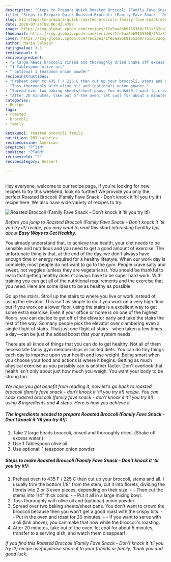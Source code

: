 ```yaml
---
description: "Steps to Prepare Quick Roasted Broccoli (Family Fave Snack - Don’t knock it ‘til you try it!)"
title: "Steps to Prepare Quick Roasted Broccoli (Family Fave Snack - Don’t knock it ‘til you try it!)"
slug: 513-steps-to-prepare-quick-roasted-broccoli-family-fave-snack-dont-knock-it-til-you-try-it
date: 2020-07-25T08:06:43.478Z
image: https://img-global.cpcdn.com/recipes/1fe5aa8bb9155360/751x532cq70/roasted-broccoli-family-fave-snack-dont-knock-it-til-you-try-it-recipe-main-photo.jpg
thumbnail: https://img-global.cpcdn.com/recipes/1fe5aa8bb9155360/751x532cq70/roasted-broccoli-family-fave-snack-dont-knock-it-til-you-try-it-recipe-main-photo.jpg
cover: https://img-global.cpcdn.com/recipes/1fe5aa8bb9155360/751x532cq70/roasted-broccoli-family-fave-snack-dont-knock-it-til-you-try-it-recipe-main-photo.jpg
author: Maria Salazar
ratingvalue: 3.3
reviewcount: 6
recipeingredient:
- "2 large heads broccoli rinsed and thoroughly dried Shake off excess water"
- "1 Tablespoon olive oil"
- " optional 1 teaspoon onion powder"
recipeinstructions:
- "Preheat oven to 435 F / 225 C then cut up your broccoli, stems and all. I usually trim the bottom 1/8&#34; from the stem, cut it into florets, dividing the florets into 2 or 3 even pieces, depending on their size.   Then cut the stems into 1/4&#34; thick coins.  Put it all in a large mixing bowl."
- "Toss thoroughly with olive oil and (optional) onion powder."
- "Spread over two baking sheets/sheet pans. You don&#39;t want to crowd the broccoli because then you won&#39;t get a good roast with the crispy bits.  Put in the oven and roast for 20 minutes.  If you want to serve with aioli (link above), you can make that now while the broccoli&#39;s roasting."
- "After 20 minutes, take out of the oven, let cool for about 5 minutes, transfer to a serving dish, and watch them disappear!"
categories:
- Recipe
tags:
- roasted
- broccoli
- family

katakunci: roasted broccoli family 
nutrition: 203 calories
recipecuisine: American
preptime: "PT11M"
cooktime: "PT46M"
recipeyield: "2"
recipecategory: Dessert

---
```

<br>
Hey everyone, welcome to our recipe page, If you're looking for new recipes to try this weekend, look no further! We provide you only the perfect Roasted Broccoli (Family Fave Snack - Don’t knock it ‘til you try it!) recipe here. We also have wide variety of recipes to try.
<br>


![Roasted Broccoli (Family Fave Snack - Don’t knock it ‘til you try it!)](https://img-global.cpcdn.com/recipes/1fe5aa8bb9155360/751x532cq70/roasted-broccoli-family-fave-snack-dont-knock-it-til-you-try-it-recipe-main-photo.jpg)

<i>Before you jump to Roasted Broccoli (Family Fave Snack - Don’t knock it ‘til you try it!) recipe, you may want to read this short interesting healthy tips about <strong>Easy Ways to Get Healthy</strong>.</i>

You already understand that, to achieve true health, your diet needs to be sensible and nutritious and you need to get a good amount of exercise. The unfortunate thing is that, at the end of the day, we don't always have enough time or energy required for a healthy lifestyle. When our work day is complete, most people do not want to go to the gym. People crave salty and sweet, not veggies (unless they are vegetarians). You should be thankful to learn that getting healthy doesn't always have to be super hard work. With training you can get all of the nutritional requirements and the exercise that you need. Here are some ideas to be as healthy as possible.

Go up the stairs. Stroll up the stairs to where you live or work instead of using the elevator. This isn't as simple to do if you work on a very high floor but if you work on a lower floor, using the stairs is a excellent way to get some extra exercise. Even if your office or home is on one of the highest floors, you can decide to get off of the elevator early and take the stairs the rest of the way. So many people pick the elevator over clambering even a single flight of stairs. That just one flight of stairs—when taken a few times a day—can be just the added boost that your system needs. 

There are all kinds of things that you can do to get healthy. Not all of them necessitate fancy gym memberships or limited diets. You can do tiny things each day to improve upon your health and lose weight. Being smart when you choose your food and actions is where it begins. Getting as much physical exercise as you possibly can is another factor. Don't overlook that health isn't only about just how much you weigh. You want your body to be strong too. 


<i>We hope you got benefit from reading it, now let's go back to roasted broccoli (family fave snack - don’t knock it ‘til you try it!) recipe. You can cook roasted broccoli (family fave snack - don’t knock it ‘til you try it!) using <strong>3</strong> ingredients and <strong>4</strong> steps. Here is how you achieve it.
</i>

##### The ingredients needed to prepare Roasted Broccoli (Family Fave Snack - Don’t knock it ‘til you try it!):

1. Take 2 large heads broccoli, rinsed and thoroughly dried. (Shake off excess water.)
1. Use 1 Tablespoon olive oil
1. Use  optional: 1 teaspoon onion powder


##### Steps to make Roasted Broccoli (Family Fave Snack - Don’t knock it ‘til you try it!):

1. Preheat oven to 435 F / 225 C then cut up your broccoli, stems and all. I usually trim the bottom 1/8&#34; from the stem, cut it into florets, dividing the florets into 2 or 3 even pieces, depending on their size.  -  - Then cut the stems into 1/4&#34; thick coins. -  - Put it all in a large mixing bowl.
1. Toss thoroughly with olive oil and (optional) onion powder.
1. Spread over two baking sheets/sheet pans. You don&#39;t want to crowd the broccoli because then you won&#39;t get a good roast with the crispy bits. -  - Put in the oven and roast for 20 minutes. -  - If you want to serve with aioli (link above), you can make that now while the broccoli&#39;s roasting.
1. After 20 minutes, take out of the oven, let cool for about 5 minutes, transfer to a serving dish, and watch them disappear!


<i>If you find this Roasted Broccoli (Family Fave Snack - Don’t knock it ‘til you try it!) recipe useful please share it to your friends or family, thank you and good luck.</i>
